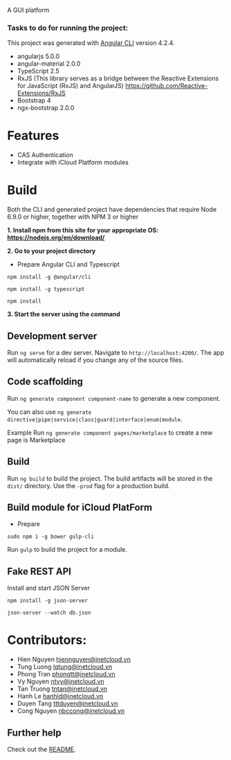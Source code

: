 A GUI platform
### Tasks to do for running the project:
This project was generated with [Angular CLI](https://github.com/angular/angular-cli) version 4.2.4.

- angularjs 5.0.0
- angular-material 2.0.0
- TypeScript 2.5
- RxJS (This library serves as a bridge between the Reactive Extensions for JavaScript (RxJS) and AngularJS)
https://github.com/Reactive-Extensions/RxJS
- Bootstrap 4 
- ngx-bootstrap 2.0.0


Features
===
- CAS Authentication
- Integrate with iCloud Platform modules

Build
===

Both the CLI and generated project have dependencies that require Node 6.9.0 or higher, together with NPM 3 or higher

**1.	Install npm from this site for your appropriate OS:  https://nodejs.org/en/download/**

**2.	Go to your project directory**


- Prepare Angular CLI and Typescript
```
npm install -g @angular/cli

npm install -g typescript

npm install
```

**3.	Start the server using the command**

## Development server

Run `ng serve` for a dev server. Navigate to `http://localhost:4200/`. The app will automatically reload if you change any of the source files.

## Code scaffolding

Run `ng generate component component-name` to generate a new component.

You can also use `ng generate directive|pipe|service|class|guard|interface|enum|module`.

Example Run `ng generate component pages/marketplace` to create a new page is Marketplace

## Build

Run `ng build` to build the project. The build artifacts will be stored in the `dist/` directory. Use the `-prod` flag for a production build.

## Build module for iCloud PlatForm

- Prepare  
```
sudo npm i -g bower gulp-cli
```
Run `gulp` to build the project for a module.

##  Fake REST API
Install and start JSON Server 
```
npm install -g json-server
```
```
json-server --watch db.json
```

Contributors:
===
- Hien Nguyen <hiennguyen@inetcloud.vn>
- Tung Luong <lqtung@inetcloud.vn>
- Phong Tran <phongtt@inetcloud.vn>
- Vy Nguyen <ntvy@inetcloud.vn>
- Tan Truong <tntan@inetcloud.vn>
- Hanh Le <hanhld@inetcloud.vn>
- Duyen Tang <tttduyen@inetcloud.vn>
- Cong Nguyen <nbccong@inetcloud.vn>

## Further help

Check out the [README](https://github.com/iNetVN/ui/blob/master/README.md).